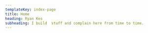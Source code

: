 ```yaml
---
templateKey: index-page
title: Home
heading: Ryan Kes
subheading: I build  stuff and complain here from time to time.
---
```


